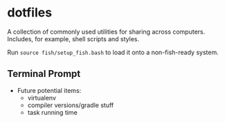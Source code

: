 
# dotfiles

A collection of commonly used utilities for sharing across computers. Includes,
for example, shell scripts and styles.

Run `source fish/setup_fish.bash` to load it onto a non-fish-ready system.

## Terminal Prompt

* Future potential items:
	* virtualenv
	* compiler versions/gradle stuff
	* task running time
